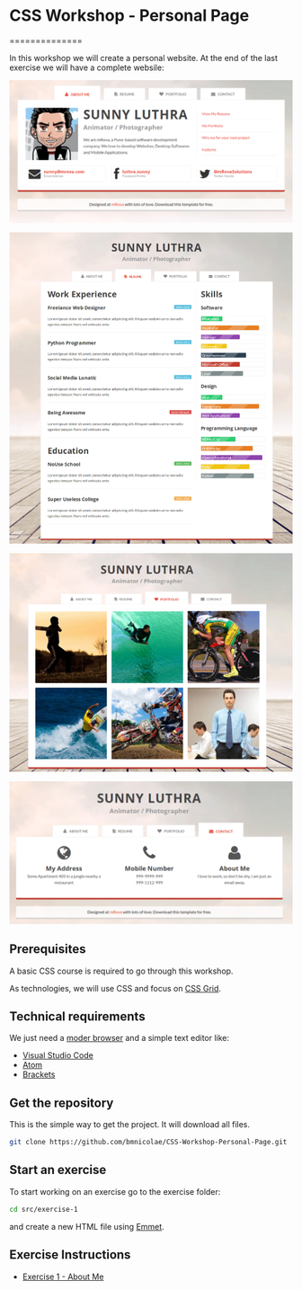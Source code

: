 # CSS Workshop - Personal Page
==============

In this workshop we will create a personal website. At the end of the last exercise we will have a complete websile:

![Design website personal - about me](img/personal-website-about-me.png)

![Design website personal - resume](img/personal-website-resume.png)

![Design website personal - portfolio](img/personal-website-portfolio.png)

![Design website personal - contact](img/personal-website-contact.png)

## Prerequisites

A basic CSS course is required to go through this workshop.

As technologies, we will use CSS and focus on [CSS Grid](https://css-tricks.com/snippets/css/complete-guide-grid/).

## Technical requirements

We just need a [moder browser](https://caniuse.com/#search=css%20grid) and a simple text editor like:

* [Visual Studio Code](https://code.visualstudio.com/Download)
* [Atom](https://atom.io)
* [Brackets](http://brackets.io/)

## Get the repository

This is the simple way to get the project. It will download all files.

```sh
git clone https://github.com/bmnicolae/CSS-Workshop-Personal-Page.git
```

## Start an exercise

To start working on an exercise go to the exercise folder:

```sh
cd src/exercise-1
```

and create a new HTML file using [Emmet](https://emmet.io/).


## Exercise Instructions

* [Exercise 1 - About Me](/doc/exercise-1/)